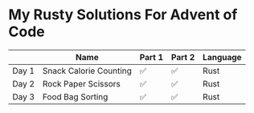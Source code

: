 # My Rusty Solutions For Advent of Code

|      | Name | Part 1 | Part 2 | Language |
|------|------|--------|--------|----------|
| Day 1| Snack Calorie Counting | ✅ | ✅ | Rust|
| Day 2| Rock Paper Scissors | ✅ | ✅ | Rust|
| Day 3| Food Bag Sorting | ✅ | ✅ | Rust|
